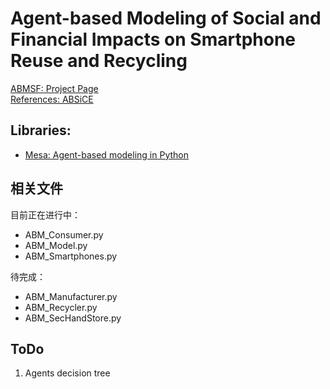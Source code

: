 # Agent-based Modeling of Social and Financial Impacts on Smartphone Reuse and Recycling

[ABMSF: Project Page](https://github.com/jungletada/ABMSF)   
[References: ABSiCE](https://github.com/NREL/ABSiCE)  

## Libraries:
- [Mesa: Agent-based modeling in Python](https://mesa.readthedocs.io/en/stable/index.html)

## 相关文件
目前正在进行中：
- ABM_Consumer.py
- ABM_Model.py
- ABM_Smartphones.py

待完成：
- ABM_Manufacturer.py
- ABM_Recycler.py
- ABM_SecHandStore.py

## ToDo
1. Agents decision tree
